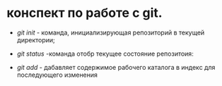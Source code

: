 # конспект по работе с git.

* *git init* - команда, инициализирующая репозиторий в текущей директории;

* *git status* -команда отобр текущее состояние репозитоия:
* *git add* - дабавляет содержимое рабочего каталога в индекс для последующего изменения